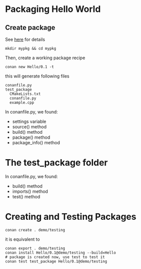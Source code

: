 # Packaging Hello World

## Create package

See [here](https://docs.conan.io/en/latest/creating_packages/getting_started.html#) for details

```
mkdir mypkg && cd mypkg
```

Then, create a working package recipe

```
conan new Hello/0.1 -t
```

this will generate following files

```
conanfile.py
test_package
  CMakeLists.txt
  conanfile.py
  example.cpp
```

In conanfile.py, we found:

- settings variable
- source() method
- build() method
- package() method
- package_info() method


# The test_package folder

In conanfile.py, we found:

- build() method
- imports() method
- test() method


# Creating and Testing Packages

```
conan create . demo/testing
```

it is equivalent to

```
conan export . demo/testing
conan install Hello/0.1@demo/testing --build=Hello
# package is created now, use test to test it
conan test test_package Hello/0.1@demo/testing
```
